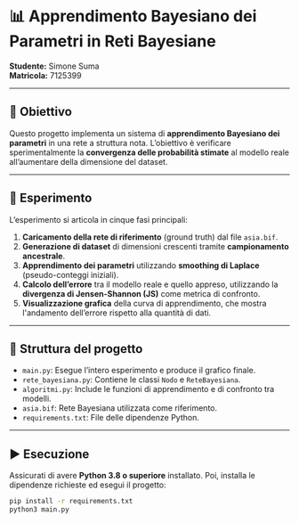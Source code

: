 # 📊 Apprendimento Bayesiano dei Parametri in Reti Bayesiane

**Studente:** Simone Suma  
**Matricola:** 7125399

---

## 🎯 Obiettivo

Questo progetto implementa un sistema di **apprendimento Bayesiano dei parametri** in una rete a struttura nota. L’obiettivo è verificare sperimentalmente la **convergenza delle probabilità stimate** al modello reale all’aumentare della dimensione del dataset.

---

## 🧪 Esperimento

L’esperimento si articola in cinque fasi principali:

1. **Caricamento della rete di riferimento** (ground truth) dal file `asia.bif`.
2. **Generazione di dataset** di dimensioni crescenti tramite **campionamento ancestrale**.
3. **Apprendimento dei parametri** utilizzando **smoothing di Laplace** (pseudo-conteggi iniziali).
4. **Calcolo dell’errore** tra il modello reale e quello appreso, utilizzando la **divergenza di Jensen-Shannon (JS)** come metrica di confronto.
5. **Visualizzazione grafica** della curva di apprendimento, che mostra l'andamento dell’errore rispetto alla quantità di dati.

---

## 📁 Struttura del progetto

- `main.py`: Esegue l’intero esperimento e produce il grafico finale.
- `rete_bayesiana.py`: Contiene le classi `Nodo` e `ReteBayesiana`.
- `algoritmi.py`: Include le funzioni di apprendimento e di confronto tra modelli.
- `asia.bif`: Rete Bayesiana utilizzata come riferimento.
- `requirements.txt`: File delle dipendenze Python.

---

## ▶️ Esecuzione

Assicurati di avere **Python 3.8 o superiore** installato. Poi, installa le dipendenze richieste ed esegui il progetto:

```bash
pip install -r requirements.txt
python3 main.py
